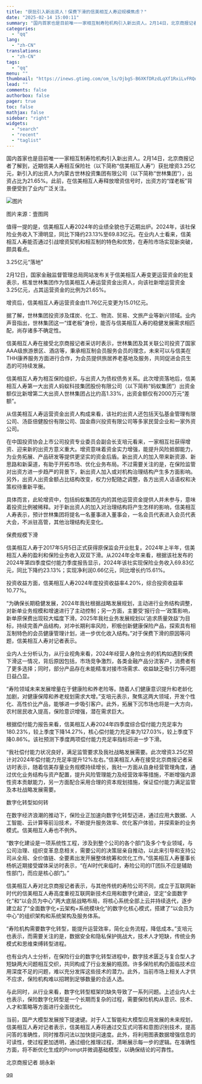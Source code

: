 ```yaml
---
title: "获批引入新出资人！保费下滑的信美相互人寿迎规模焦虑？"
date: "2025-02-14 15:00:11"
summary: "国内首家也是目前唯一一家相互制寿险机构引入新出资人。2月14日，北京商报记者了解到，近期信美人寿相互..."
categories:
  - "qq"
lang:
  - "zh-CN"
translations:
  - "zh-CN"
tags:
  - "qq"
menu: ""
thumbnail: "https://inews.gtimg.com/om_ls/OjbgS-B6XKfDRzdLqXf1RxiLvFRQopRBKKy4IS_oF7VcEAA_640360/0"
lead: ""
comments: false
authorbox: false
pager: true
toc: false
mathjax: false
sidebar: "right"
widgets:
  - "search"
  - "recent"
  - "taglist"
---
```


国内首家也是目前唯一一家相互制寿险机构引入新出资人。2月14日，北京商报记者了解到，近期信美人寿相互保险社（以下简称“信美相互人寿”）获批增资3.25亿元，新引入的出资人为内蒙古世林投资集团有限公司（以下简称“世林集团”），出资占比为21.65%。此前，在信美相互人寿释放增资信号时，出资方的“煤老板”背景便受到了业内广泛关注。

![图片](https://inews.gtimg.com/om_bt/OMrtKIMmr8Q3jcM09JhK5KZuIsBEpwQUWuhNIhTXYDKOMAA/641)

图片来源：壹图网

值得一提的是，信美相互人寿2024年的业绩全貌也于近期出炉。2024年，该社保险业务收入下滑明显，同比下降约23.13%至69.83亿元。在业内人士看来，信美相互人寿能否通过引战增资契机和相互制的特色和优势，在寿险市场实现新突破，颇具看点。

3.25亿元“落地”

2月12日，国家金融监督管理总局网站发布关于信美相互人寿变更运营资金的批复表示，核准世林集团作为信美相互人寿运营资金出资人，向该社新增运营资金3.25亿元，占其运营资金的比例为21.65%。

增资后，信美相互人寿运营资金由11.76亿元变更为15.01亿元。

据了解，世林集团投资涉及煤炭、化工、物流、贸易、文旅产业等新兴领域。业内声音指出，世林集团这一“煤老板”身份，能否与信美相互人寿的稳健发展需求相匹配，尚存诸多不确定性。

信美相互人寿在接受北京商报记者采访时表示，世林集团及其关联公司投资了国家AAA级旅游景区、酒店等，秉承相互制会员服务会员的理念，未来可以与信美在THH康养服务方面进行合作，为会员提供旅居养老基地及服务，共同促进会员生态的可持续发展。

信美相互人寿为相互保险组织，与出资人为债权债务关系。此次增资落地后，信美相互人寿第一大出资人蚂蚁科技集团股份有限公司（以下简称“蚂蚁集团”）出资金额仅比新增第二大出资人世林集团占比约高1.33%，出资金额仅有2000万元“差额”。

从信美相互人寿运营资金出资人构成来看，该社的出资人还包括天弘基金管理有限公司、汤臣倍健股份有限公司、国金鼎兴投资有限公司等多家民营企业和一家外资公司。

在中国投资协会上市公司投资专业委员会副会长支培元看来，一家相互社获得增资、迎来新的出资方意义重大。增资意味着资金实力增强，能提升风险抵御能力，为业务拓展、产品研发等提供更坚实的资金后盾。新出资人的加入带来新资源、新思路和新渠道，有助于开拓市场、优化业务布局。不过需要关注的是，在保险监管对出资方进一步趋严的背景下，新出资人加入或对机构治理结构产生多方面影响。另外，出资人出资金额占比结构改变，权力分配随之调整，各方出资人话语权和决策权待重新平衡。

具体而言，此轮增资中，包括蚂蚁集团在内的其他运营资金提供人并未参与，意味着投资比例被稀释。对于新出资人的加入对治理结构将产生怎样的影响，信美相互人寿表示，预计世林集团将提名一名董事进入董事会，一名会员代表进入会员代表大会，不派驻高管，其他治理结构无变化。

保费规模下滑

信美相互人寿于2017年5月5日正式获得原保监会开业批复。2024年上半年，信美相互人寿的盈利和保险业务收入双双下滑。从2024年全年来看，根据该社发布的2024年第四季度偿付能力季度报告显示，2024年该社实现保险业务收入69.83亿元，同比下降约23.13%；实现净利润0.66亿元，同比增长约15.61%。

投资收益方面，信美相互人寿2024年度投资收益率4.20%，综合投资收益率10.77%。

“为确保长期稳健发展，2024年我社根据战略发展规划，主动进行业务结构调整，对新单业务规模和增速进行了主动控制；另一方面，主要受‘报行合一’政策影响，新单原保费出现较大幅度下滑。2025年我社业务发展规划以‘追求质量效益’为目标，持续完善产品结构，对冲长期利率风险，积极创新健康保险产品，探索具有相互制特色的会员健康管理计划，进一步优化收入结构。”对于保费下滑的原因等问题，信美相互人寿对记者表示。

业内人士分析认为，从行业视角来看，2024年经营人身险业务的机构如遇到保费下滑这一情况，背后原因包括，市场竞争激烈，各类金融产品分流客户，消费者有了更多选择；同时，部分产品存在未能精准对接市场需求、收益缺乏吸引力等问题日益凸显。

“寿险领域未来发展增量在于健康险和养老险等。随着人们健康意识提升和老龄化加剧，对健康保障和养老规划需求大增。”支培元表示，聚焦这两大领域，开发个性化、高性价比产品，能够进一步吸引客户。此外，拓展下沉市场也将是一大方向，农村居民收入提高，保险意识增强，潜在需求巨大。

根据偿付能力报告来看，信美相互人寿2024年四季度综合偿付能力充足率为180.23%，较上季度下降14.27%，核心偿付能力充足率为127.03%，较上季度下降0.86%。该社预测下季度两项偿付能力充足率指标将进一步下滑。

“我社偿付能力状况良好，满足监管要求及我社战略发展需要。此次增资3.25亿预计对2024年偿付能力充足率提升12%左右。”信美相互人寿在接受北京商报记者采访时表示，随着信美存量业务规模持续增长，我社一方面从自身经营管理角度，通过优化业务结构与资产配置，提升风险管理能力及经营效率等措施，不断增强内源性资本贡献能力，另一方面配合采用合理的资本规划措施，保证偿付能力满足监管及本社战略发展需要。

数字化转型如何转

在数字经济浪潮的推动下，保险业正加速向数字化转型迈进，通过应用大数据、人工智能、云计算等前沿技术，不断提升服务效率、优化客户体验，并探索新的业务模式。信美相互人寿也不例外。

“数字化建设是一项系统性工程，涉及到整个公司的各个部门及多个专业领域，与公司治理、组织变革息息相关，需要公司的决策层亲自推动，以此来引导和支持公司从全局、全价值链、全要素出发开展整体统筹和优化工作。”信美相互人寿董事长杨帆近期接受媒体采访时表示，“在AI时代来临时，寿险公司的IT团队不应是辅助性部门，而应是核心部门。”

信美相互人寿对北京商报记者表示，与其他传统的寿险公司不同，成立于互联网新时代的信美相互人寿高度重视互联网新技术应用和数字化建设，坚定“全面数字化”和“以会员为中心”两大底层战略布局，将核心系统全部上云并持续迭代，逐步建立起了“全面数字化+云架构+系统模块化”的数字化核心模式，搭建了“以会员为中心”的组织架构和系统架构及服务体系。

“寿险机构需要数字化转型，能提升运营效率，简化业务流程，降低成本。”支培元也表示，而需要关注的是，数据安全和隐私保护挑战大，技术人才短缺，传统业务模式和思维束缚转型进程。

也有业内人士分析，在保险行业的数字化转型进程中，数字技术匮乏与复合型人才短缺两大问题相互交织，共同构成了行业发展的瓶颈。许多保险机构仍面临技术应用深度不足的问题，难以充分发挥这些技术的潜力。此外，当前市场上相关人才供不应求，保险机构难以招聘到足够数量的合适人选。

与此同时，从行业来看，数字化转型框架的缺失导致了一系列问题。上述业内人士也表示，保险数字化转型是一个长期而复杂的过程，需要保险机构从意识、技术、人才和策略等方面进行全面优化。

当前，国产大模型发展按下提速键。对于人工智能和大模型应用发展的未来规划，信美相互人寿对记者表示，信美相互人寿将通过交互式问答和意图识别技术，提高问答的准确性，同时推荐问法以加快提问速度。此外，将利用图表数据增强信息的可读性，使过程更加透明，通过细化推理过程，清晰展示每一步的逻辑。在准确性方面，将不断优化生成的Prompt并微调基础模型，以确保结论的可靠性。

北京商报记者 胡永新

[qq](https://new.qq.com/rain/a/20250214A054YV00)
